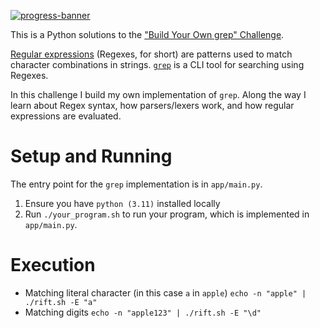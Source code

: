 [![progress-banner](https://backend.codecrafters.io/progress/grep/2fc3dee7-051d-4ada-8694-006b6191d753)](https://app.codecrafters.io/users/codecrafters-bot?r=2qF)

This is a Python solutions to the
["Build Your Own grep" Challenge](https://app.codecrafters.io/courses/grep/overview).

[Regular expressions](https://en.wikipedia.org/wiki/Regular_expression)
(Regexes, for short) are patterns used to match character combinations in
strings. [`grep`](https://en.wikipedia.org/wiki/Grep) is a CLI tool for
searching using Regexes.

In this challenge I build my own implementation of `grep`. Along the way
I learn about Regex syntax, how parsers/lexers work, and how regular
expressions are evaluated.

# Setup and Running

The entry point for the `grep` implementation is in `app/main.py`.

1. Ensure you have `python (3.11)` installed locally
1. Run `./your_program.sh` to run your program, which is implemented in
   `app/main.py`.

# Execution

- Matching literal character (in this case `a` in `apple`) `echo -n "apple" | ./rift.sh -E "a"`
- Matching digits `echo -n "apple123" | ./rift.sh -E "\d"`